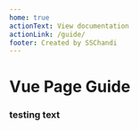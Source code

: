 ```yaml
---
home: true
actionText: View documentation
actionLink: /guide/
footer: Created by SSChandi
---
```

# Vue Page Guide
### testing text